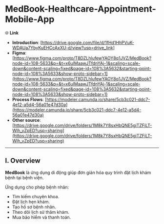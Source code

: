 # MedBook-Healthcare-Appointment-Mobile-App

🌐 **Link**

- **Introduction**: [https://drive.google.com/file/d/1fHd1HhPVuK-WDAUa7YbyKuEHCcAxXU-d/view?usp=drive_link]
- **Figma**: [https://www.figma.com/proto/T8DZLhlufewYAOY8q1JVZ/MedBook?node-id=108-5633&p=&t=x6ulMaawJTfdnYAj-1&scaling=scale-down&content-scaling=fixed&page-id=108%3A5632&starting-point-node-id=108%3A5633&show-proto-sidebar=1](https://www.figma.com/proto/T8DZLhlufewYAOY8q1JVZ/MedBook?node-id=108-5633&p=&t=x6ulMaawJTfdnYAj-1&scaling=scale-down&content-scaling=fixed&page-id=108%3A5632&starting-point-node-id=108%3A5633&show-proto-sidebar=1)
- **Process Flows**: [https://modeler.camunda.io/share/5cb3c021-ddc7-4e12-a5d4-56a01e47d30a](https://modeler.camunda.io/share/5cb3c021-ddc7-4e12-a5d4-56a01e47d30a)
- **Other source**: [https://drive.google.com/drive/folders/1M8k7Y8sxHbQNE5giTZFjLT-Wlh_vZpED?usp=sharing](https://drive.google.com/drive/folders/1M8k7Y8sxHbQNE5giTZFjLT-Wlh_vZpED?usp=sharing)

---

## I. Overview

**MedBook** là ứng dụng di động giúp đơn giản hóa quy trình đặt lịch khám bệnh tại bệnh viện.

Ứng dụng cho phép bệnh nhân:
- Tìm kiếm chuyên khoa.
- Đặt lịch hẹn khám.
- Tạo hồ sơ bệnh nhân.
- Theo dõi lịch sử thăm khám.
- Mua bảo hiểm và thanh toán.
